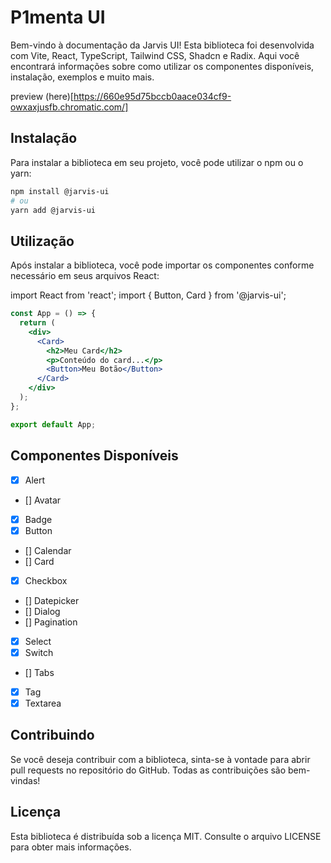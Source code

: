 # P1menta UI

Bem-vindo à documentação da Jarvis UI! Esta biblioteca foi desenvolvida com Vite, React, TypeScript, Tailwind CSS, Shadcn e Radix. Aqui você encontrará informações sobre como utilizar os componentes disponíveis, instalação, exemplos e muito mais.

preview (here)[https://660e95d75bccb0aace034cf9-owxaxjusfb.chromatic.com/]

## Instalação

Para instalar a biblioteca em seu projeto, você pode utilizar o npm ou o yarn:

```bash
npm install @jarvis-ui
# ou
yarn add @jarvis-ui

```

## Utilização

Após instalar a biblioteca, você pode importar os componentes conforme necessário em seus arquivos React:

import React from 'react';
import { Button, Card } from '@jarvis-ui';

```jsx
const App = () => {
  return (
    <div>
      <Card>
        <h2>Meu Card</h2>
        <p>Conteúdo do card...</p>
        <Button>Meu Botão</Button>
      </Card>
    </div>
  );
};

export default App;
```

## Componentes Disponíveis

- [x] Alert
- [] Avatar
- [x] Badge
- [x] Button
- [] Calendar
- [] Card
- [x] Checkbox
- [] Datepicker
- [] Dialog
- [] Pagination
- [x] Select
- [x] Switch
- [] Tabs
- [x] Tag
- [x] Textarea

## Contribuindo

Se você deseja contribuir com a biblioteca, sinta-se à vontade para abrir pull requests no repositório do GitHub. Todas as contribuições são bem-vindas!

## Licença

Esta biblioteca é distribuída sob a licença MIT. Consulte o arquivo LICENSE para obter mais informações.
